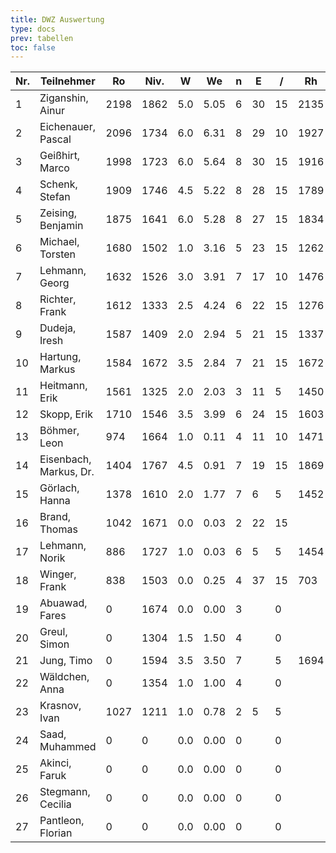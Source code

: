 ```yaml
---
title: DWZ Auswertung
type: docs
prev: tabellen
toc: false
---
```


| Nr. | Teilnehmer             | Ro   | Niv. | W   | We   | n   | E   | /   | Rh   | Rn   | Diff. |
| --- | ---------------------- | ---- | ---- | --- | ---- | --- | --- | --- | ---- | ---- | ----- |
| 1   | Ziganshin, Ainur       | 2198 | 1862 | 5.0 | 5.05 | 6   | 30  | 15  | 2135 | 2197 | -1    |
| 2   | Eichenauer, Pascal     | 2096 | 1734 | 6.0 | 6.31 | 8   | 29  | 10  | 1927 | 2090 | -6    |
| 3   | Geißhirt, Marco        | 1998 | 1723 | 6.0 | 5.64 | 8   | 30  | 15  | 1916 | 2005 | 7     |
| 4   | Schenk, Stefan         | 1909 | 1746 | 4.5 | 5.22 | 8   | 28  | 15  | 1789 | 1893 | -16   |
| 5   | Zeising, Benjamin      | 1875 | 1641 | 6.0 | 5.28 | 8   | 27  | 15  | 1834 | 1891 | 16    |
| 6   | Michael, Torsten       | 1680 | 1502 | 1.0 | 3.16 | 5   | 23  | 15  | 1262 | 1619 | -61   |
| 7   | Lehmann, Georg         | 1632 | 1526 | 3.0 | 3.91 | 7   | 17  | 10  | 1476 | 1602 | -30   |
| 8   | Richter, Frank         | 1612 | 1333 | 2.5 | 4.24 | 6   | 22  | 15  | 1276 | 1563 | -49   |
| 9   | Dudeja, Iresh          | 1587 | 1409 | 2.0 | 2.94 | 5   | 21  | 15  | 1337 | 1559 | -28   |
| 10  | Hartung, Markus        | 1584 | 1672 | 3.5 | 2.84 | 7   | 21  | 15  | 1672 | 1602 | 18    |
| 11  | Heitmann, Erik         | 1561 | 1325 | 2.0 | 2.03 | 3   | 11  | 5   | 1450 | 1560 | -1    |
| 12  | Skopp, Erik            | 1710 | 1546 | 3.5 | 3.99 | 6   | 24  | 15  | 1603 | 1697 | -13   |
| 13  | Böhmer, Leon           | 974  | 1664 | 1.0 | 0.11 | 4   | 11  | 10  | 1471 | 1021 | 47    |
| 14  | Eisenbach, Markus, Dr. | 1404 | 1767 | 4.5 | 0.91 | 7   | 19  | 15  | 1869 | 1514 | 110   |
| 15  | Görlach, Hanna         | 1378 | 1610 | 2.0 | 1.77 | 7   | 6   | 5   | 1452 | 1392 | 14    |
| 16  | Brand, Thomas          | 1042 | 1671 | 0.0 | 0.03 | 2   | 22  | 15  |      | 1041 | -1    |
| 17  | Lehmann, Norik         | 886  | 1727 | 1.0 | 0.03 | 6   | 5   | 5   | 1454 | 956  | 70    |
| 18  | Winger, Frank          | 838  | 1503 | 0.0 | 0.25 | 4   | 37  | 15  | 703  | 834  | -4    |
| 19  | Abuawad, Fares         | 0    | 1674 | 0.0 | 0.00 | 3   |     | 0   |      | 0    | 0     |
| 20  | Greul, Simon           | 0    | 1304 | 1.5 | 1.50 | 4   |     | 0   |      | 0    | 0     |
| 21  | Jung, Timo             | 0    | 1594 | 3.5 | 3.50 | 7   |     | 5   | 1694 | 1694 | 0     |
| 22  | Wäldchen, Anna         | 0    | 1354 | 1.0 | 1.00 | 4   |     | 0   |      | 0    | 0     |
| 23  | Krasnov, Ivan          | 1027 | 1211 | 1.0 | 0.78 | 2   | 5   | 5   |      | 1052 | 25    |
| 24  | Saad, Muhammed         | 0    | 0    | 0.0 | 0.00 | 0   |     | 0   |      | 0    | 0     |
| 25  | Akinci, Faruk          | 0    | 0    | 0.0 | 0.00 | 0   |     | 0   |      | 0    | 0     |
| 26  | Stegmann, Cecilia      | 0    | 0    | 0.0 | 0.00 | 0   |     | 0   |      | 0    | 0     |
| 27  | Pantleon, Florian      | 0    | 0    | 0.0 | 0.00 | 0   |     | 0   |      | 0    | 0     |
